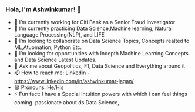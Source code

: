 ### Hola, I'm Ashwinkumar! 👋

- 🔭 I’m currently working for Citi Bank as a Senior Fraud Investigator
- 🌱 I’m currently practicing Data Science,Machine learning, Natural Language Processing(NLP), and LIFE
- 👯 I’m looking to collaborate on Data Science Topics, Concepts realted to ML,Atuomation, Python Etc.
- 🤔 I’m looking for opportunities with Indepth Machine Learning Concepts and Data Science Latest Updates.
- 💬 Ask me about Geopolitics, F1, Data Science and Everything around it
- 📫 How to reach me: Linkedin - https://www.linkedin.com/in/ashwinkumar-jagan/
- 😄 Pronouns: He/His
- ⚡ Fun fact: I have a Special Intuition powers with which i can feel things coming.
passionate about ds Data Science, 
